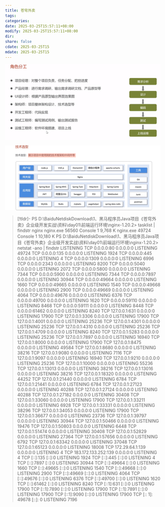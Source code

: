 ```yaml
---
title: 苍穹外卖
tags: 
categories: 
date: 2025-03-25T15:57:11+08:00
modify: 2025-03-25T15:57:11+08:00
dir: 
share: false
cdate: 2025-03-25T15
mdate: 2025-03-25T15
---
```

![c4625922df04fd24800101e3e8c963f.jpg](https://raw.githubusercontent.com/Tendourisu/images/master/20250326085800986.png)

![f406fd25417afe0377dd3d0c8cd5221.jpg](https://raw.githubusercontent.com/Tendourisu/images/master/f406fd25417afe0377dd3d0c8cd5221.jpg)
> [!tldr]-
> PS D:\BaiduNetdiskDownload\1、黑马程序员Java项目《苍穹外卖》企业级开发实战\资料\day01\前端运行环境\nginx-1.20.2> tasklist | findstr nginx
> nginx.exe                    56560 Console                    1      9,768 K
> nginx.exe                    49724 Console                    1     10,180 K
> PS D:\BaiduNetdiskDownload\1、黑马程序员Java项目《苍穹外卖》企业级开发实战\资料\day01\前端运行环境\nginx-1.20.2> netstat -ano | findstr LISTENING
>   TCP    0.0.0.0:80             0.0.0.0:0              LISTENING       49724
>   TCP    0.0.0.0:135            0.0.0.0:0              LISTENING       1924
>   TCP    0.0.0.0:445            0.0.0.0:0              LISTENING       4
>   TCP    0.0.0.0:1309           0.0.0.0:0              LISTENING       6996
>   TCP    0.0.0.0:2343           0.0.0.0:0              LISTENING       8200
>   TCP    0.0.0.0:5040           0.0.0.0:0              LISTENING       2072
>   TCP    0.0.0.0:5800           0.0.0.0:0              LISTENING       7344
>   TCP    0.0.0.0:5900           0.0.0.0:0              LISTENING       7344
>   TCP    0.0.0.0:7897           0.0.0.0:0              LISTENING       30944
>   TCP    0.0.0.0:49664          0.0.0.0:0              LISTENING       1660
>   TCP    0.0.0.0:49665          0.0.0.0:0              LISTENING       1540
>   TCP    0.0.0.0:49668          0.0.0.0:0              LISTENING       2900
>   TCP    0.0.0.0:49669          0.0.0.0:0              LISTENING       4064
>   TCP    0.0.0.0:49676          0.0.0.0:0              LISTENING       6376
>   TCP    0.0.0.0:49700          0.0.0.0:0              LISTENING       1620
>   TCP    0.0.0.0:59110          0.0.0.0:0              LISTENING       8468
>   TCP    0.0.0.0:59111          0.0.0.0:0              LISTENING       8448
>   TCP    0.0.0.0:61462          0.0.0.0:0              LISTENING       8240
>   TCP    127.0.0.1:631          0.0.0.0:0              LISTENING       17900
>   TCP    127.0.0.1:3306         0.0.0.0:0              LISTENING       17900
>   TCP    127.0.0.1:4001         0.0.0.0:0              LISTENING       25236
>   TCP    127.0.0.1:4301         0.0.0.0:0              LISTENING       25236
>   TCP    127.0.0.1:4310         0.0.0.0:0              LISTENING       25236
>   TCP    127.0.0.1:4709         0.0.0.0:0              LISTENING       8240
>   TCP    127.0.0.1:5283         0.0.0.0:0              LISTENING       25236
>   TCP    127.0.0.1:7897         0.0.0.0:0              LISTENING       16940
>   TCP    127.0.0.1:8000         0.0.0.0:0              LISTENING       17900
>   TCP    127.0.0.1:8475         0.0.0.0:0              LISTENING       49584
>   TCP    127.0.0.1:8680         0.0.0.0:0              LISTENING       38216
>   TCP    127.0.0.1:9080         0.0.0.0:0              LISTENING       7116
>   TCP    127.0.0.1:9097         0.0.0.0:0              LISTENING       16940
>   TCP    127.0.0.1:9210         0.0.0.0:0              LISTENING       25236
>   TCP    127.0.0.1:10000        0.0.0.0:0              LISTENING       55236
>   TCP    127.0.0.1:13013        0.0.0.0:0              LISTENING       38216
>   TCP    127.0.0.1:13016        0.0.0.0:0              LISTENING       38216
>   TCP    127.0.0.1:18320        0.0.0.0:0              LISTENING       44252
>   TCP    127.0.0.1:21440        0.0.0.0:0              LISTENING       6784
>   TCP    127.0.0.1:21441        0.0.0.0:0              LISTENING       6784
>   TCP    127.0.0.1:27123        0.0.0.0:0              LISTENING       40288
>   TCP    127.0.0.1:27124        0.0.0.0:0              LISTENING       40288
>   TCP    127.0.0.1:27182        0.0.0.0:0              LISTENING       30408
>   TCP    127.0.0.1:33060        0.0.0.0:0              LISTENING       17900
>   TCP    127.0.0.1:33211        0.0.0.0:0              LISTENING       6928
>   TCP    127.0.0.1:33331        0.0.0.0:0              LISTENING       38296
>   TCP    127.0.0.1:34053        0.0.0.0:0              LISTENING       17900
>   TCP    127.0.0.1:36677        0.0.0.0:0              LISTENING       23736
>   TCP    127.0.0.1:39797        0.0.0.0:0              LISTENING       30944
>   TCP    127.0.0.1:50466        0.0.0.0:0              LISTENING       19476
>   TCP    127.0.0.1:50803        0.0.0.0:0              LISTENING       6448
>   TCP    127.0.0.1:51474        0.0.0.0:0              LISTENING       30408
>   TCP    127.0.0.1:52829        0.0.0.0:0              LISTENING       27364
>   TCP    127.0.0.1:57656        0.0.0.0:0              LISTENING       6792
>   TCP    127.0.0.1:63342        0.0.0.0:0              LISTENING       37048
>   TCP    127.0.0.1:65123        0.0.0.0:0              LISTENING       18008
>   TCP    172.29.64.1:139        0.0.0.0:0              LISTENING       4
>   TCP    183.172.133.252:139    0.0.0.0:0              LISTENING       4
>   TCP    [::]:135               [::]:0                 LISTENING       1924
>   TCP    [::]:445               [::]:0                 LISTENING       4
>   TCP    [::]:7897              [::]:0                 LISTENING       30944
>   TCP    [::]:49664             [::]:0                 LISTENING       1660
>   TCP    [::]:49665             [::]:0                 LISTENING       1540
>   TCP    [::]:49668             [::]:0                 LISTENING       2900
>   TCP    [::]:49669             [::]:0                 LISTENING       4064
>   TCP    [::]:49676             [::]:0                 LISTENING       6376
>   TCP    [::]:49700             [::]:0                 LISTENING       1620
>   TCP    [::]:61462             [::]:0                 LISTENING       8240
>   TCP    [::1]:631              [::]:0                 LISTENING       17900
>   TCP    [::1]:7890             [::]:0                 LISTENING       17900
>   TCP    [::1]:7891             [::]:0                 LISTENING       17900
>   TCP    [::1]:9090             [::]:0                 LISTENING       17900
>   TCP    [:: 1]: 49678            [::]: 0                 LISTENING       7196

